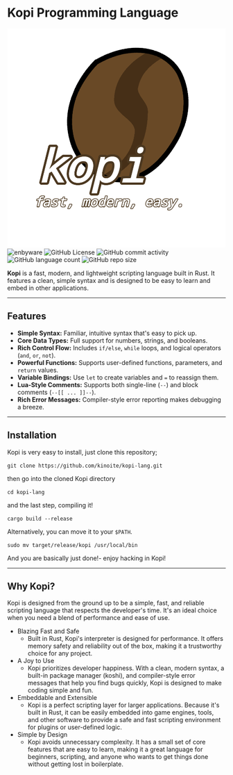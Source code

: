 # Kopi Programming Language

![Logo](/Untitled5_20250629200314.png)
![enbyware](https://camo.githubusercontent.com/bee100e0a2439d329fd52512a3acd1b4df3adf924e315507c5433d68ab79ab95/68747470733a2f2f70726964652d6261646765732e706f6e792e776f726b6572732e6465762f7374617469632f76313f6c6162656c3d656e627977617265266c6162656c436f6c6f723d2532333535352673747269706557696474683d3826737472697065436f6c6f72733d464346343334253243464646464646253243394335394431253243324332433243) 
![GitHub License](https://img.shields.io/github/license/kinoite/kopi-lang)
![GitHub commit activity](https://img.shields.io/github/commit-activity/w/kinoite/kopi-lang)
![GitHub language count](https://img.shields.io/github/languages/count/kinoite/kopi-lang)
![GitHub repo size](https://img.shields.io/github/repo-size/kinoite/kopi-lang)



**Kopi** is a fast, modern, and lightweight scripting language built in Rust. It features a clean, simple syntax and is designed to be easy to learn and embed in other applications.

---

## Features

* **Simple Syntax:** Familiar, intuitive syntax that's easy to pick up.
* **Core Data Types:** Full support for numbers, strings, and booleans.
* **Rich Control Flow:** Includes `if/else`, `while` loops, and logical operators (`and`, `or`, `not`).
* **Powerful Functions:** Supports user-defined functions, parameters, and `return` values.
* **Variable Bindings:** Use `let` to create variables and `=` to reassign them.
* **Lua-Style Comments:** Supports both single-line (`--`) and block comments (`--[[ ... ]]--`).
* **Rich Error Messages:** Compiler-style error reporting makes debugging a breeze.

---

## Installation

Kopi is very easy to install, just clone this repository;
```
git clone https://github.com/kinoite/kopi-lang.git
```
then go into the cloned Kopi directory
```
cd kopi-lang
```
and the last step, compiling it!
```
cargo build --release
```

Alternatively, you can move it to your `$PATH`.
```
sudo mv target/release/kopi /usr/local/bin
```
And you are basically just done!- enjoy hacking in Kopi!

---

## Why Kopi?
Kopi is designed from the ground up to be a simple, fast, and reliable scripting language that respects the developer's time. It's an ideal choice when you need a blend of performance and ease of use.
 * Blazing Fast and Safe 
   * Built in Rust, Kopi's interpreter is designed for performance. It offers memory safety and reliability out of the box, making it a trustworthy choice for any project.
 * A Joy to Use 
   * Kopi prioritizes developer happiness. With a clean, modern syntax, a built-in package manager (koshi), and compiler-style error messages that help you find bugs quickly, Kopi is designed to make coding simple and fun.
 * Embeddable and Extensible 
   * Kopi is a perfect scripting layer for larger applications. Because it's built in Rust, it can be easily embedded into game engines, tools, and other software to provide a safe and fast scripting environment for plugins or user-defined logic.
 * Simple by Design 
   * Kopi avoids unnecessary complexity. It has a small set of core features that are easy to learn, making it a great language for beginners, scripting, and anyone who wants to get things done without getting lost in boilerplate.
